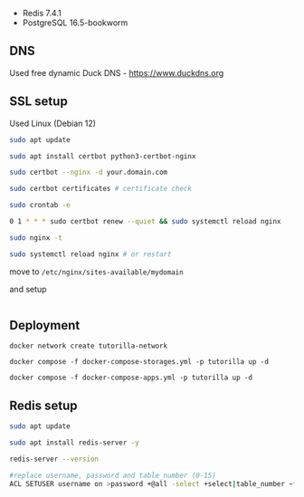 

* Redis 7.4.1
* PostgreSQL 16.5-bookworm

## DNS

Used free dynamic Duck DNS - https://www.duckdns.org

## SSL setup

Used Linux (Debian 12)

```sh
sudo apt update

sudo apt install certbot python3-certbot-nginx

sudo certbot --nginx -d your.domain.com

sudo certbot certificates # certificate check

```

```sh
sudo crontab -e

0 1 * * * sudo certbot renew --quiet && sudo systemctl reload nginx

sudo nginx -t

sudo systemctl reload nginx # or restart
```

move to `/etc/nginx/sites-available/mydomain`

and setup
```sh

```

## Deployment

```
docker network create tutorilla-network

docker compose -f docker-compose-storages.yml -p tutorilla up -d

docker compose -f docker-compose-apps.yml -p tutorilla up -d
```

## Redis setup

```sh
sudo apt update

sudo apt install redis-server -y

redis-server --version

#replace username, password and table_number (0-15)
ACL SETUSER username on >password +@all -select +select|table_number ~*
```